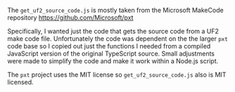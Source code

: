 The `get_uf2_source_code.js` is mostly taken from the Microsoft MakeCode repository https://github.com/Microsoft/pxt

Specifically, I wanted just the code that gets the source code from a UF2 make code file.
Unfortunately the code was dependent on the the larger `pxt` code base so I copied
out just the functions I needed from a compiled JavaScript version of the original TypeScript source.
Small adjustments were made to simplify the code and make it work within a Node.js script.

The `pxt` project uses the MIT license so `get_uf2_source_code.js` also is MIT licensed.
